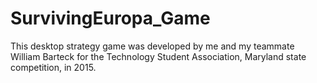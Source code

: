 # SurvivingEuropa_Game
This desktop strategy game was developed by me and my teammate William Barteck for the Technology Student Association, Maryland state competition, in 2015.
